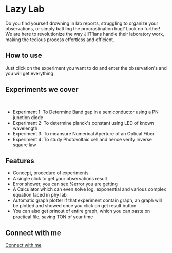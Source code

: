 <h1>Lazy Lab</h1>

<p>Do you find yourself drowning in lab reports, struggling to organize your observations, or simply battling the procrastination bug? Look no further! We are here to revolutionize the way JIIT'ians handle their laboratory work, making the tedious process effortless and efficient.</p>

<h2>How to use</h2>
<p>Just click on the experiment you want to do and enter the observation's and you will get everything</p>

<h2>Experiments we cover</h2>
<br>

<ul>
    <li>Experiment 1: To Determine Band gap in a semiconductor using a PN junction diode</li>
    <li>Experiment 2: To determine planck's constant using LED of known wavelength</li>
    <li>Experiment 3: To meansure Numerical Aperture of an Optical Fiber</li>
    <li>Experiment 4: To study Photovoltaic cell and hence verify Inverse sqaure law</li>
</ul>


<h2>Features</h2>

<ul>
    <li>Concept, procedure of experiments</li>
    <li>A single click to get your observations result</li>
    <li>Error shower, you can see %error you are getting </li>
    <li>A Calculator which can even solve log, exponential and various complex equation faced in phy lab </li>
    <li>Automatic graph plotter if that experiment contain graph, an graph will be plotted and showed once you click on get result button</li>
    <li>You can also get prinout of entire graph, which you can paste on practical file, saving TON of your time</li>
</ul>

<h2>Connect with me </h2>
<a href="https://linktr.ee/Singh_Yasharth" target= "_blank">Connect with me</a>
